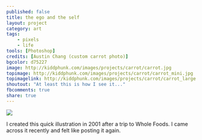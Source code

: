 ```yaml
---
published: false
title: the ego and the self
layout: project
category: art
tags:
    - pixels
    - life
tools: [Photoshop]
credits: [Austin Chang (custom carrot photo)]
bgcolor: d75227
image: http://kiddphunk.com/images/projects/carrot/carrot.jpg
topimage: http://kiddphunk.com/images/projects/carrot/carrot_mini.jpg
topimagelink: http://kiddphunk.com/images/projects/carrot/carrot_large.jpg
shoutout: "At least this is how I see it..."
fbcomments: true
share: true
---
```

<img class='feedimg' src='{{page.topimage}}'>

I created this quick illustration in 2001 after a trip to Whole Foods. I came across it recently and felt like posting it again.